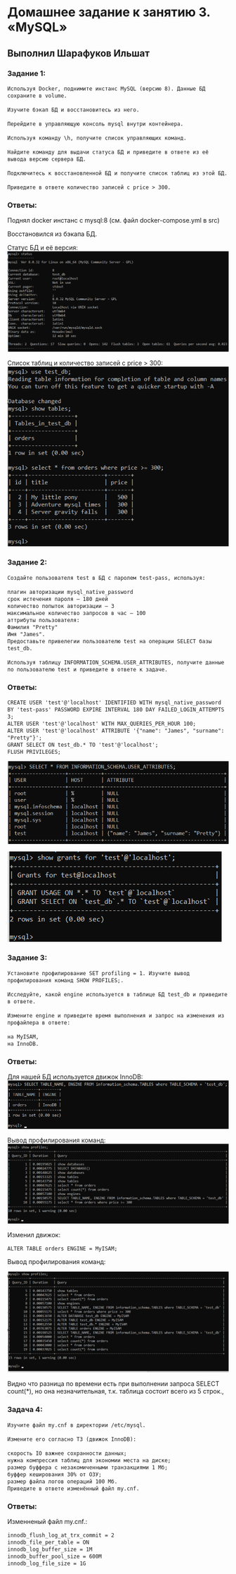 # Домашнее задание к занятию 3. «MySQL»

## Выполнил Шарафуков Ильшат

### Задание 1:

```
Используя Docker, поднимите инстанс MySQL (версию 8). Данные БД сохраните в volume.

Изучите бэкап БД и восстановитесь из него.

Перейдите в управляющую консоль mysql внутри контейнера.

Используя команду \h, получите список управляющих команд.

Найдите команду для выдачи статуса БД и приведите в ответе из её вывода версию сервера БД.

Подключитесь к восстановленной БД и получите список таблиц из этой БД.

Приведите в ответе количество записей с price > 300.
```

### Ответы: 

Поднял docker инстанс с mysql:8 (см. файл docker-compose.yml в src)

Восстановился из бэкапа БД. 

Статус БД и её версия:
![mysql_version.png](img/1_1.png)

Список таблиц и количество записей c price > 300:
![mysql_table.png](img/1_2.png)


### Задание 2:

```
Создайте пользователя test в БД c паролем test-pass, используя:

плагин авторизации mysql_native_password
срок истечения пароля — 180 дней
количество попыток авторизации — 3
максимальное количество запросов в час — 100
аттрибуты пользователя:
Фамилия "Pretty"
Имя "James".
Предоставьте привелегии пользователю test на операции SELECT базы test_db.

Используя таблицу INFORMATION_SCHEMA.USER_ATTRIBUTES, получите данные по пользователю test и приведите в ответе к задаче.
```

### Ответы:
```
CREATE USER 'test'@'localhost' IDENTIFIED WITH mysql_native_password BY 'test-pass' PASSWORD EXPIRE INTERVAL 180 DAY FAILED_LOGIN_ATTEMPTS 3;
ALTER USER 'test'@'localhost' WITH MAX_QUERIES_PER_HOUR 100;
ALTER USER 'test'@'localhost' ATTRIBUTE '{"name": "James", "surname": "Pretty"}';
GRANT SELECT ON test_db.* TO 'test'@'localhost';
FLUSH PRIVILEGES;
```

![user_attributes.png](img/2_1.png)

![show_grants.png](img/2_2.png)

### Задание 3:

```
Установите профилирование SET profiling = 1. Изучите вывод профилирования команд SHOW PROFILES;.

Исследуйте, какой engine используется в таблице БД test_db и приведите в ответе.

Измените engine и приведите время выполнения и запрос на изменения из профайлера в ответе:

на MyISAM,
на InnoDB.
```

### Ответы:

Для нашей БД используется движок InnoDB:
![show_engine.png](img/2_3.png)

Вывод профилирования команд:
![show_profiles.png](img/2_4.png)

Изменил движок: 

```
ALTER TABLE orders ENGINE = MyISAM; 
```

Вывод профилирования команд:

![show_profiles_with_other_engine.png](img/2_5.png)

Видно что разница по времени есть при выполнении запроса SELECT count(*), но она незначительная, т.к. таблица состоит всего из 5 строк.,

### Задача 4:

```
Изучите файл my.cnf в директории /etc/mysql.

Измените его согласно ТЗ (движок InnoDB):

скорость IO важнее сохранности данных;
нужна компрессия таблиц для экономии места на диске;
размер буффера с незакомиченными транзакциями 1 Мб;
буффер кеширования 30% от ОЗУ;
размер файла логов операций 100 Мб.
Приведите в ответе изменённый файл my.cnf.
```

### Ответы:

Изменненый файл my.cnf.:
```
innodb_flush_log_at_trx_commit = 2
innodb_file_per_table = ON
innodb_log_buffer_size = 1M
innodb_buffer_pool_size = 600M
innodb_log_file_size = 1G
```